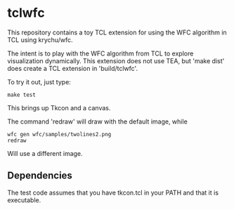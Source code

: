 # tclwfc

This repository contains a toy TCL extension for using the WFC algorithm in TCL using krychu/wfc.

The intent is to play with the WFC algorithm from TCL to explore visualization
dynamically. This extension does not use TEA, but 'make dist' does create a TCL extension
in 'build/tclwfc'.


To try it out, just type:

```
make test
```

This brings up Tkcon and a canvas. 

The command 'redraw' will draw with the default image, while

```
wfc gen wfc/samples/twolines2.png
redraw
```

Will use a different image.


## Dependencies

The test code assumes that you have tkcon.tcl in your PATH and that it is
executable.

